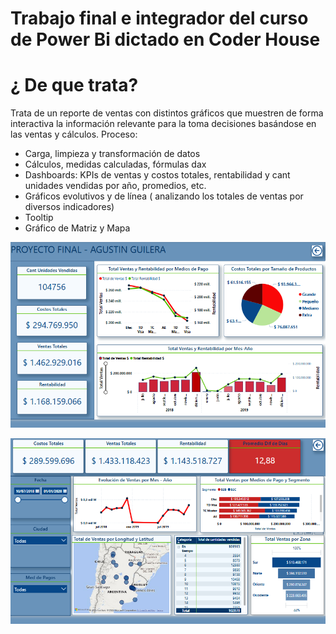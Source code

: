 # Trabajo final e integrador del curso de Power Bi dictado en Coder House

# ¿ De que trata?
Trata de un reporte de ventas con distintos gráficos que muestren de forma interactiva la información relevante para la toma decisiones basándose en las ventas y cálculos. Proceso:
- Carga, limpieza y transformación de datos
- Cálculos, medidas calculadas, fórmulas dax
- Dashboards: KPIs de ventas y costos totales, rentabilidad y cant unidades vendidas por año, promedios, etc.
- Gráficos evolutivos y de línea ( analizando los totales de ventas por diversos indicadores)
- Tooltip
- Gráfico de Matriz y Mapa  

![alt text](<Captura de pantalla 2025-03-17 112517.png>)

![alt text](<Captura de pantalla 2025-03-17 112543.png>)

